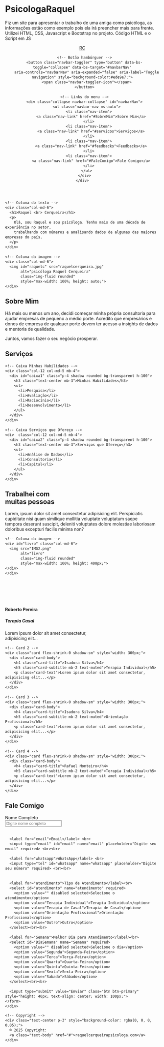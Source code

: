 # PsicologaRaquel
Fiz um site para apresentar o trabalho de uma amiga como psicóloga, as informações estão como exemplo pois ela irá preencher mais para frente. Utilizei HTML, CSS, Javascript e Bootstrap no projeto.
Código HTML e o Script em JS

<!DOCTYPE html>
<html lang="pt-br">
<head>
  <meta charset="UTF-8">
  <meta name="viewport" content="width=device-width, initial-scale=1">
  <title>Raquel Cerqueira - Psicóloga</title>
  <!-- Bootstrap CSS -->
  <link href="https://cdn.jsdelivr.net/npm/bootstrap@5.3.3/dist/css/bootstrap.min.css" rel="stylesheet">
  <!-- Font Awesome (ícones) -->
  <link rel="stylesheet" href="https://cdnjs.cloudflare.com/ajax/libs/font-awesome/6.5.2/css/all.min.css">
  <!-- Seu CSS personalizado -->
  <link rel="stylesheet" href="style.css">
  <link rel="shortcut icon" href="RC.png" type="image/x-icon">
  <link href="https://fonts.googleapis.com/css2?family=Quintessential&display=swap" rel="stylesheet">
  <link href="https://fonts.googleapis.com/css2?family=Montserrat:ital,wght@0,100..900;1,100..900&display=swap" rel="stylesheet">
</head>
<body>

  <!-- Navbar -->
  <header>
  <nav class="navbar navbar-expand-lg navbar-light fixed-top">
    <div class="container">
      <a id="RC" class="navbar-brand" href="index.html">RC</a>

      <!-- Botão hambúrguer -->
      <button class="navbar-toggler" type="button" data-bs-toggle="collapse" data-bs-target="#navbarNav"
        aria-controls="navbarNav" aria-expanded="false" aria-label="Toggle navigation" style="background-color:#ede9e7;">
        <span class="navbar-toggler-icon"></span>
      </button>

      <!-- Links do menu -->
      <div class="collapse navbar-collapse" id="navbarNav">
        <ul class="navbar-nav ms-auto">
          <li class="nav-item">
            <a class="nav-link" href="#SobreMim">Sobre Mim</a>
          </li>
          <li class="nav-item">
            <a class="nav-link" href="#servicos">Serviços</a>
          </li>
          <li class="nav-item">
            <a class="nav-link" href="#feedbacks">Feedbacks</a>
          </li>
          <li class="nav-item">
            <a class="nav-link" href="#FaleComigo">Fale Comigo</a>
          </li>
        </ul>
      </div>
    </div>
  </nav>
</header>


  <!-- Seção Apresentação -->
  <section class="container my-5">
  <div class="row">
    
    <!-- Coluna do texto -->
    <div class="col-md-6">
      <h1>Raquel <br> Cerqueira</h1>
      <p>
        Olá, sou Raquel e sou psicóloga. Tenho mais de uma década de experiência no setor,
        trabalhando com números e analisando dados de algumas das maiores empresas do país.
      </p>
    </div>
    
    <!-- Coluna da imagem -->
    <div class="col-md-6">
      <img id="raquelc" src="raquelcerqueira.jpg"
           alt="psicóloga Raquel Cerqueira"
           class="img-fluid rounded"
           style="max-width: 100%; height: auto;">
    </div>
    
  </div>
</section>


  <!-- Sobre mim -->
  <section id="SobreMim" class="container my-5">
    <div>
      <h2>Sobre Mim</h2>
    </div>
    <div>
      <p>Há mais ou menos um ano, decidi começar minha própria consultoria para ajudar empresas de pequeno a médio porte. 
      Acredito que empresários e donos de empresa de qualquer porte devem ter acesso a insights de dados e mentoria de qualidade.</p> 
      <p>Juntos, vamos fazer o seu negócio prosperar.</p>
    </div>
  </section>

  <!-- Serviços -->
  <section id="servicos" class="container my-5">
  <h2 class="mb-4">Serviços</h2>
  <div class="row justify-content-center">
    
    <!-- Caixa Minhas Habilidades -->
    <div class="col-12 col-md-5 mb-4">
      <div id="caixa1" class="p-4 shadow rounded bg-transparent h-100">
        <h3 class="text-center mb-3">Minhas Habilidades</h3>
        <ul>
          <li>Pesquisa</li>
          <li>Avaliação</li>
          <li>Raciocínio</li>
          <li>Desenvolvimento</li>
        </ul>
      </div>
    </div>
    
    <!-- Caixa Serviços que Ofereço -->
    <div  class="col-12 col-md-5 mb-4">
      <div id="caixa2" class="p-4 shadow rounded bg-transparent h-100">
        <h3 class="text-center mb-3">Serviços que Ofereço</h3>
        <ul>
          <li>Análise de Dados</li>
          <li>Consultoria</li>
          <li>Capital</li>
        </ul>
      </div>
    </div>
  
  </div>
</section>

  <!-- Seção Feedbacks -->
  <section id="feedbacks" class="container my-5" >
    <div class="row">
    <div class="col-md-6">
      <h2>Trabalhei com <br> muitas pessoas</h2>
      <p>Lorem, ipsum dolor sit amet consectetur adipisicing elit. Perspiciatis cupiditate  nisi quam similique mollitia voluptate voluptatum saepe <br> tempora deserunt suscipit, deleniti voluptates dolore molestiae laboriosam doloribus excepturi facilis minima non?</p>
    </div>
    
    <!-- Coluna da imagem -->
    <div id="livro" class="col-md-6">
      <img src="IMG2.png"
           alt="livro"
           class="img-fluid rounded"
           style="max-width: 100%; height: 400px;">
    </div>
    </div>
    
  <br> <br> <br> <br>
  <div id="caixas" class="d-flex overflow-auto gap-3">
    <!-- Card 1 -->
    <div class="card flex-shrink-0 shadow-sm" style="width: 300px;">
      <div class="card-body">
        <h4 class="card-title">Roberto Pereira</h4>
        <h5 class="card-subtitle mb-2 text-muted">Terapia Casal</h5>
        <p class="card-text">Lorem ipsum dolor sit amet consectetur, adipisicing elit...</p>
      </div>
    </div>

    <!-- Card 2 -->
    <div class="card flex-shrink-0 shadow-sm" style="width: 300px;">
      <div class="card-body">
        <h4 class="card-title">Isadora Silva</h4>
        <h5 class="card-subtitle mb-2 text-muted">Terapia Individual</h5>
        <p class="card-text">Lorem ipsum dolor sit amet consectetur, adipisicing elit...</p>
      </div>
    </div>

    <!-- Card 3 -->
    <div class="card flex-shrink-0 shadow-sm" style="width: 300px;">
      <div class="card-body">
        <h4 class="card-title">Isadora Silva</h4>
        <h5 class="card-subtitle mb-2 text-muted">Orientação Profissional</h5>
        <p class="card-text">Lorem ipsum dolor sit amet consectetur, adipisicing elit...</p>
      </div>
    </div>

    <!-- Card 4 -->
    <div class="card flex-shrink-0 shadow-sm" style="width: 300px;">
      <div class="card-body">
        <h4 class="card-title">Rafael Monteiro</h4>
        <h5 class="card-subtitle mb-2 text-muted">Terapia Individual</h5>
        <p class="card-text">Lorem ipsum dolor sit amet consectetur, adipisicing elit...</p>
      </div>
    </div>
  </div>
</section>


  <!-- Formulário Fale Comigo -->
  
  <section >
    <h2 class="text-center">Fale Comigo</h2>
    <div id="FaleComigo" class="bg-transparent container my-5 col-md-5 mb-5 mb-md-">
      <form id="formWhatsApp" action="#" method="post">
      <label for="fname">Nome Completo</label> <br>
      <input type="text" id="fname" name="fname" placeholder="Digite nome completo" required> <br><br>

      <label for="email">Email</label> <br>
      <input type="email" id="email" name="email" placeholder="Digite seu email" required> <br><br>

      <label for="whatsapp">WhatsApp</label> <br>
      <input type="tel" id="whatsapp" name="whatsapp" placeholder="Digite seu número" required> <br><br>
      

      <label for="atendimento">Tipo de Atendimento</label><br>
      <select id="atendimento" name="atendimento" required>
        <option value="" disabled selected>Selecione o atendimento</option>
        <option value="Terapia Individual">Terapia Individual</option>
        <option value="Terapia de Casal">Terapia de Casal</option>
        <option value="Orientação Profissional">Orientação Profissional</option>
        <option value="Outro">Outro</option>
      </select><br><br>

      <label for="Semana">Melhor Dia para Atendimento</label><br>
      <select id="DiaSemana" name="Semana" required>
        <option value="" disabled selected>Selecione o dia</option>
        <option value="Segunda">Segunda-Feira</option>
        <option value="Terca">Terça-Feira</option>
        <option value="Quarta">Quarta-Feira</option>
        <option value="Quinta">Quinta-Feira</option>
        <option value="Sexta">Sexta-Feira</option>
        <option value="Sabado">Sábado</option>
      </select><br><br>

      <input type="submit" value="Enviar" class="btn btn-primary" style="height: 40px; text-align: center; width: 100px;">
    </form>
    </div>
  </section>

  <!-- Rodapé -->
  <footer class="text-center bg-transparent">
    <div class="container pt-4">
      <!-- Redes sociais -->
      <section class="mb-4">
        <a class="btn btn-link btn-floating btn-lg text-body m-1" href="https://facebook.com/seuPerfil" target="_blank" role="button"><i class="fab fa-facebook-f"></i></a>
        <a class="btn btn-link btn-floating btn-lg text-body m-1" href="icons8-whatsapp-48.png" target="_blank" role="button"><i class="fab fa-whatsapp"></i></a>
        <a class="btn btn-link btn-floating btn-lg text-body m-1" href="https://twitter.com/seuPerfil" target="_blank" role="button"><i class="fab fa-twitter"></i></a>
        <a class="btn btn-link btn-floating btn-lg text-body m-1" href="https://instagram.com/seuPerfil" target="_blank" role="button"><i class="fab fa-instagram"></i></a>
        <a class="btn btn-link btn-floating btn-lg text-body m-1" href="https://linkedin.com/in/seuPerfil" target="_blank" role="button"><i class="fab fa-linkedin"></i></a>
      </section>
    </div>

    <!-- Copyright -->
    <div class="text-center p-3" style="background-color: rgba(0, 0, 0, 0.05);">
      © 2025 Copyright:
      <a class="text-body" href="#">raquelcerqueirapsicologa.com</a>
    </div>
  </footer>

<script>
document.querySelectorAll('a[href^="#"]').forEach(anchor => {
  anchor.addEventListener("click", function(e) {
    e.preventDefault();
    const target = document.querySelector(this.getAttribute("href"));
    if (!target) return;

    // Scroll suave nativo
    target.scrollIntoView({ behavior: 'smooth', block: 'start' });

    // Fecha o menu hambúrguer se estiver aberto
    const navbarCollapse = document.querySelector('.navbar-collapse');
    if (navbarCollapse.classList.contains('show')) {
      // Cria uma nova instância do collapse e fecha
      new bootstrap.Collapse(navbarCollapse).hide();
    }
  });
});
</script>
<script id="menu" src="https://cdn.jsdelivr.net/npm/bootstrap@5.3.3/dist/js/bootstrap.bundle.min.js"></script>

<!--WhatsApp--> 
<script>
document.getElementById("formWhatsApp").addEventListener("submit", function(e) {
  e.preventDefault();

  // pega os valores
  let nome = document.getElementById("fname").value;
  let email = document.getElementById("email").value;
  let telefone = document.getElementById("whatsapp").value;
  let atendimento = document.getElementById("atendimento").value;

  // monta a mensagem
  let texto = `Olá! Gostaria de entrar em contato.%0A%0ANome: ${nome}%0AEmail: ${email}%0AWhatsApp: ${telefone}%0AAtendimento: ${atendimento}%0ADia da Semana: ${document.getElementById("DiaSemana").value}`;

  // coloque aqui o SEU número (com DDI + DDD, sem espaços nem traços)
  let numero = "5511995799811";

  // abre o WhatsApp
  window.open(`https://wa.me/${numero}?text=${texto}`, "_blank");
});
</script>


</body>
</html>

